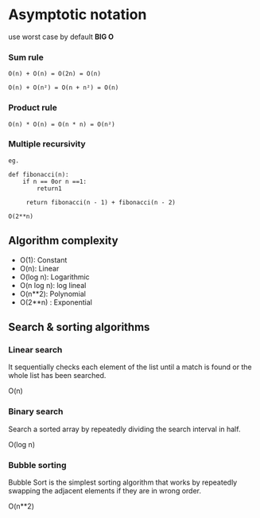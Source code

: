 # Asymptotic notation

use worst case by default **BIG O**

### Sum rule
```
O(n) + O(n) = O(2n) = O(n)

O(n) + O(n²) = O(n + n²) = O(n)
```

### Product rule
```
O(n) * O(n) = O(n * n) = O(n²)
```

### Multiple recursivity
```
eg.

def fibonacci(n):
    if n == 0or n ==1:
        return1

     return fibonacci(n - 1) + fibonacci(n - 2)

O(2**n)
```
## Algorithm complexity

- O(1): Constant
- O(n): Linear
- O(log n): Logarithmic
- O(n log n): log lineal
- O(n\*\*2): Polynomial
- O(2\*\*n) : Exponential

## Search & sorting algorithms
### Linear search
It sequentially checks each element of the list until a match is found or the whole list has been searched.

O(n)

### Binary search
Search a sorted array by repeatedly dividing the search interval in half.

O(log n)

### Bubble sorting
Bubble Sort is the simplest sorting algorithm that works by repeatedly swapping the adjacent elements if they are in wrong order.

O(n\*\*2)

